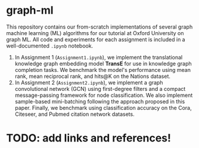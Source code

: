 # graph-ml

This repository contains our from-scratch implementations of several graph machine learning (ML) algorithms for our tutorial at Oxford University on graph ML. All code and experiments for each assignment is included in a well-documented `.ipynb` notebook.

1. In Assignment 1 (`Assignment1.ipynb`), we implement the translational knowledge graph embedding model **TransE** for use in knowledge graph completion tasks. We benchmark the model's performance using mean rank, mean reciprocal rank, and hits@K on the Nations dataset.
2. In Assignment 2 (`Assignment2.ipynb`), we implement a graph convolutional network (GCN) using first-degree filters and a compact message-passing framework for node classification. We also implement sample-based mini-batching following the approach proposed in this paper. Finally, we benchmark using classification accuracy on the Cora, Citeseer, and Pubmed citation network datasets. 

# TODO: add links and references!

